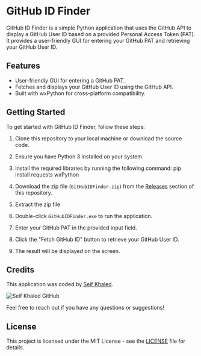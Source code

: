 # GitHub ID Finder

GitHub ID Finder is a simple Python application that uses the GitHub API to display a GitHub User ID based on a provided Personal Access Token (PAT). It provides a user-friendly GUI for entering your GitHub PAT and retrieving your GitHub User ID.

## Features

- User-friendly GUI for entering a GitHub PAT.
- Fetches and displays your GitHub User ID using the GitHub API.
- Built with wxPython for cross-platform compatibility.

## Getting Started

To get started with GitHub ID Finder, follow these steps:

1. Clone this repository to your local machine or download the source code.

2. Ensure you have Python 3 installed on your system.

3. Install the required libraries by running the following command: pip install requests wxPython

4. Download the zip file (`GitHubIDFinder.zip`) from the [Releases](https://github.com/SeifKhaled13/my_github_gui/releases) section of this repository.

5. Extract the zip file

6. Double-click `GitHubIDFinder.exe` to run the application.

7. Enter your GitHub PAT in the provided input field.

8. Click the "Fetch GitHub ID" button to retrieve your GitHub User ID.

9. The result will be displayed on the screen.

## Credits

This application was coded by [Seif Khaled](https://github.com/SeifKhaled13).

![Seif Khaled GitHub](https://github.com/SeifKhaled13.png?size=100)

Feel free to reach out if you have any questions or suggestions!

## License

This project is licensed under the MIT License - see the [LICENSE](LICENSE) file for details.
